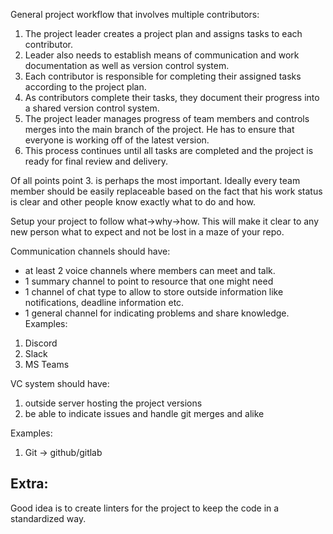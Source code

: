 General project workflow that involves multiple contributors:
1.  The project leader creates a project plan and assigns tasks to each contributor.
2. Leader also needs to establish means of communication and work documentation as well as version control system. 
3.  Each contributor is responsible for completing their assigned tasks according to the project plan.
4.  As contributors complete their tasks, they document their progress into a shared version control system.
5.  The project leader manages progress of team members and controls merges into the main branch of the project. He has to ensure that everyone is working off of the latest version.
6.  This process continues until all tasks are completed and the project is ready for final review and delivery.

Of all points point 3. is perhaps the most important. Ideally every team member should be easily replaceable based on the fact that his work status is clear and other people know exactly what to do and how.

Setup your project to follow what->why->how. This will make it clear to any new person what to expect and not be lost in a maze of your repo.

Communication channels should have:
- at least 2 voice channels where members can meet and talk. 
- 1 summary channel to point to resource that one might need
- 1 channel of chat type to allow to store outside information like notifications, deadline information etc.
- 1 general channel for indicating problems and share knowledge.
Examples:
1. Discord
2. Slack 
3. MS Teams

VC system should have:
1. outside server hosting the project versions
2. be able to indicate issues and handle git merges and alike

Examples:
1. Git -> github/gitlab

## Extra:
Good idea is to create linters for the project to keep the code in a standardized way. 

